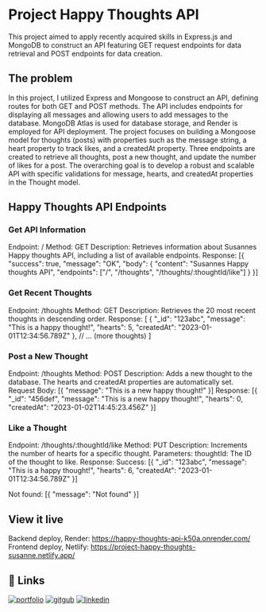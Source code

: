 # Project Happy Thoughts API

This project aimed to apply recently acquired skills in Express.js and MongoDB to construct an API featuring GET request endpoints for data retrieval and POST endpoints for data creation.

## The problem

In this project, I utilized Express and Mongoose to construct an API, defining routes for both GET and POST methods. The API includes endpoints for displaying all messages and allowing users to add messages to the database. MongoDB Atlas is used for database storage, and Render is employed for API deployment. The project focuses on building a Mongoose model for thoughts (posts) with properties such as the message string, a heart property to track likes, and a createdAt property. Three endpoints are created to retrieve all thoughts, post a new thought, and update the number of likes for a post. The overarching goal is to develop a robust and scalable API with specific validations for message, hearts, and createdAt properties in the Thought model.

## Happy Thoughts API Endpoints

### Get API Information

Endpoint: /
Method: GET
Description: Retrieves information about Susannes Happy thoughts API, including a list of available endpoints.
Response:
[{
"success": true,
"message": "OK",
"body": {
"content": "Susannes Happy thoughts API",
"endpoints": ["/", "/thoughts", "/thoughts/:thoughtId/like"]
}
}]

### Get Recent Thoughts

Endpoint: /thoughts
Method: GET
Description: Retrieves the 20 most recent thoughts in descending order.
Response:
[
{
"_id": "123abc",
"message": "This is a happy thought!",
"hearts": 5,
"createdAt": "2023-01-01T12:34:56.789Z"
},
// ... (more thoughts)
]

### Post a New Thought

Endpoint: /thoughts
Method: POST
Description: Adds a new thought to the database. The hearts and createdAt properties are automatically set.
Request Body:
[{
"message": "This is a new happy thought!"
}]
Response:
[{
"_id": "456def",
"message": "This is a new happy thought!",
"hearts": 0,
"createdAt": "2023-01-02T14:45:23.456Z"
}]

### Like a Thought

Endpoint: /thoughts/:thoughtId/like
Method: PUT
Description: Increments the number of hearts for a specific thought.
Parameters:
thoughtId: The ID of the thought to like.
Response:
Success:
[{
"_id": "123abc",
"message": "This is a happy thought!",
"hearts": 6,
"createdAt": "2023-01-01T12:34:56.789Z"
}]

Not found:
[{
"message": "Not found"
}]

## View it live

Backend deploy, Render: https://happy-thoughts-api-k50a.onrender.com/
Frontend deploy, Netlify: https://project-happy-thoughts-susanne.netlify.app/

## 🔗 Links

[![portfolio](https://img.shields.io/badge/my_portfolio-1DA1F2?style=for-the-badge&logo=ko-fi&logoColor=white)](https://my-portfolio-susanne-ekenheim.netlify.app//) [![gitgub](https://img.shields.io/badge/github-000?style=for-the-badge&logo=github&logoColor=white)](https://github.com/smExlex) [![linkedin](https://img.shields.io/badge/linkedin-0A66C2?style=for-the-badge&logo=linkedin&logoColor=white)](https://www.linkedin.com/in/susanne-e-6915a087//)
